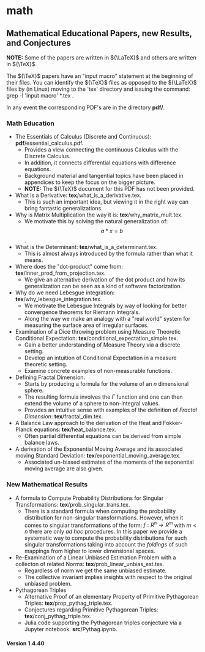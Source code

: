 # math
## Mathematical Educational Papers, new Results, and Conjectures

**NOTE:** Some of the papers are written in ${\LaTeX}$ and others are written in ${\TeX}$.

The ${\TeX}$ papers have an "input macro" statement at the beginning of their files.
You can identify the ${\TeX}$ files as opposed to the ${\LaTeX}$ files by (in Linux)
moving to the 'tex' directory and issuing the command: grep -l 'input macro' *.tex .

In any event the corresponding PDF's are in the directory **pdf/**.

### Math Education
- The Essentials of Calculus (Discrete and Continuous): **pdf**/essential_calculus.pdf.
    - Provides a view connecting the continuous Calculus with the Discrete Calculus.
    - In addition, it connects differential equations with difference equations.
    - Background material and tangential topics have been placed in appendices to keep
      the focus on the bigger picture.
    - **NOTE:** The ${\TeX}$ document for this PDF has not been provided.
- What is a Derivative: **tex**/what_is_a_derivative.tex.
    - This is such an important idea, but viewing it in the right way can bring
       fantastic generalizations.
- Why is Matrix Multiplication the way it is: **tex**/why_matrix_mult.tex.
    - We motivate this by solving the natural generalization of: $$a * x = b$$.
- What is the Determinant: **tex**/what_is_a_determinant.tex.
    - This is almost always introduced by the formula rather than what it means.
- Where does the "dot-product" come from: **tex**/inner_prod_from_projection.tex.
    - We give an alternative derivation of the dot product and how its generalization
      can be seen as a kind of software factorization.
- Why do we need Lebesgue integration: **tex**/why_lebesgue_integration.tex.
    - We motivate the Lebesgue Integrals by way of looking for better convergence theorems for Riemann Integrals.
    - Along the way we make an analogy with a "real world" system for measuring the surface area of irregular surfaces.
- Examination of a Dice throwing problem using Measure Theoretic Conditional Expectation: **tex**/conditional_expectation_simple.tex.
    - Gain a better understanding of Measure Theory via a discrete setting.
    - Develop an intuition of Conditional Expectation in a measure theoretic setting.
    - Examine concrete examples of non-measurable functions.
- Defining Fractal Dimension. 
    - Starts by producing a formula for the volume of an $n$ dimensional sphere.
    - The resulting formula involves the $\Gamma$ function and one can then extend the volume
      of a sphere to non-integral values.
    - Provides an intuitive sense with examples of the definition of *Fractal Dimension*: **tex**/fractal_dim.tex.
- A Balance Law approach to the derivation of the Heat and Fokker-Planck equations: **tex**/heat_balance.tex.
    - Often partial differential equations can be derived from simple balance laws.
- A derivation of the Exponential Moving Average and its associated moving Standard Deviation: **tex**/exponential_moving_average.tex.
    - Associated un-biased estimates of the moments of the exponential moving average are also given.

### New Mathematical Results
- A formula to Compute Probability Distributions for Singular Transformations: **tex**/prob_singular_trans.tex.
    - There is a standard formula when computing the probability distribution for
      non-singular transformations. However, when it comes to singular transformations of the form: ${f: R^n \rightarrow R^m}$
      with ${m < n}$ there are only *ad hoc* procedures. In this paper we provide a systematic way to compute
      the probability distributions for such singular transformations taking into account the *foldings* of such mappings 
      from higher to lower dimensional spaces.
- Re-Examination of a Linear Unbiased Estimation Problem with a collecton of related Norms: **tex**/prob_linear_unbias_est.tex.
    - Regardless of norm we get the same unbiased estimate.
    - The collective invariant implies insights with respect to the original unbiased problem.
- Pythagorean Triples
    - Alternative Proof of an elementary Property of Primitive Pythagorean Triples: **tex**/prop_pythag_triple.tex.
    - Conjectures regarding Primitive Pythagorean Triples: **tex**/conj_pythag_triple.tex.
    - Julia code supporting the Pythagorean triples conjecture via a Jupyter notebook: **src**/Pythag.ipynb.

#### Version 1.4.40

